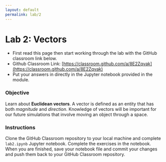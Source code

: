 ```yaml
---
layout: default
permalink: lab/2
---
```


# Lab 2: Vectors

* First read this page then start working through the lab with the GitHub classroom link below.
* Github Classroom Link: [https://classroom.github.com/a/8E2Zqvak](https://classroom.github.com/a/8E2Zqvak)
* Put your answers in directly in the Jupyter notebook provided in the module.

### Objective

Learn about **Euclidean vectors**. A vector is defined as an entity that has both *magnitude* and *direction*. Knowledge of vectors will be important for our future simulations that involve moving an object through a space. 

### Instructions

Clone the GitHub Classroom repository to your local machine and complete `lab2.ipynb` Jupyter notebook. Complete the exercises in the notebook. When you are finished, save your notebook file and commit your changes and push them back to your GitHub Classroom repository. 



